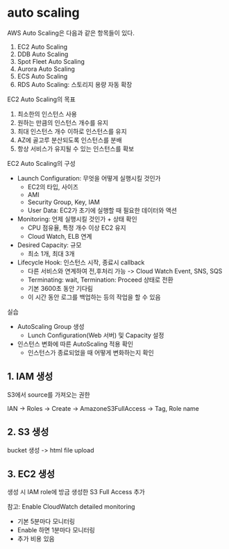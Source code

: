 # auto scaling

AWS Auto Scaling은 다음과 같은 항목들이 있다.

1. EC2 Auto Scaling
2. DDB Auto Scaling
3. Spot Fleet Auto Scaling
4. Aurora Auto Scaling
5. ECS Auto Scaling
6. RDS Auto Scaling: 스토리지 용량 자동 확장

EC2 Auto Scaling의 목표

1. 최소한의 인스턴스 사용
2. 원하는 만큼의 인스턴스 개수를 유지
3. 최대 인스턴스 개수 이하로 인스턴스를 유지
4. AZ에 골고루 분산되도록 인스턴스를 분배
5. 항상 서비스가 유지될 수 있는 인스턴스를 확보

EC2 Auto Scaling의 구성

- Launch Configuration: 무엇을 어떻게 실행시킬 것인가
  - EC2의 타입, 사이즈
  - AMI
  - Security Group, Key, IAM
  - User Data: EC2가 초기에 실행할 때 필요한 데이터와 액션
- Monitoring: 언제 실행시킬 것인가 + 상태 확인
  - CPU 점유율, 특정 개수 이상 EC2 유지
  - Cloud Watch, ELB 연계
- Desired Capacity: 규모
  - 최소 1개, 최대 3개
- Lifecycle Hook: 인스턴스 시작, 종료시 callback
  - 다른 서비스와 연계하여 전,후처리 가능 -> Cloud Watch Event, SNS, SQS
  - Terminating: wait, Termination: Proceed 상태로 전환
  - 기본 3600초 동안 기다림
  - 이 시간 동안 로그를 백업하는 등의 작업을 할 수 있음

실습

- AutoScaling Group 생성
  - Lunch Configuration(Web 서버) 및 Capacity 설정
- 인스턴스 변화에 따른 AutoScaling 적용 확인
  - 인스턴스가 종료되었을 때 어떻게 변화하는지 확인

## 1. IAM 생성

S3에서 source를 가져오는 권한

IAN -> Roles -> Create ->  AmazoneS3FullAccess -> Tag, Role name

## 2. S3 생성

bucket 생성 -> html file upload

## 3. EC2 생성

생성 시 IAM role에 방금 생성한 S3 Full Access 추가

참고: Enable CloudWatch detailed monitoring
- 기본 5분마다 모니터링
- Enable 하면 1분마다 모니터링
- 추가 비용 있음




